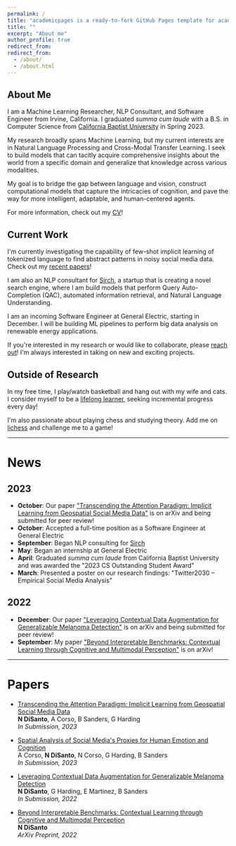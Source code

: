```yaml
---
permalink: /
title: "academicpages is a ready-to-fork GitHub Pages template for academic personal websites"
title: ""
excerpt: "About me"
author_profile: true
redirect_from: 
redirect_from:
  - /about/
  - /about.html
---
```


## About Me
I am a Machine Learning Researcher, NLP Consultant, and Software Engineer from Irvine, California. I graduated *summa cum laude* with a B.S. in Computer Science from [California Baptist University](https://calbaptist.edu) in Spring 2023.

My research broadly spans Machine Learning, but my current interests are in Natural Language Processing and Cross-Modal Transfer Learning. I seek to build models that can tacitly acquire comprehensive insights about the world from a specific domain and generalize that knowledge across various modalities.

My goal is to bridge the gap between language and vision, construct computational models that capture the intricacies of cognition, and pave the way for more intelligent, adaptable, and human-centered agents.

For more information, check out my [CV](https://nickdisanto.github.io/assets/pdfs/NickDiSanto_CV.pdf)!

## Current Work
I'm currently investigating the capability of few-shot implicit learning of tokenized language to find abstract patterns in noisy social media data. Check out my [recent papers](https://scholar.google.com/citations?user=aZcG3noAAAAJ&hl=en&oi=ao)!

I am also an NLP consultant for [Sirch](https://bento.me/sirch), a startup that is creating a novel search engine, where I am build models that perform Query Auto-Completion (QAC), automated information retrieval, and Natural Language Understanding.

I am an incoming Software Engineer at General Electric, starting in December. I will be building ML pipelines to perform big data analysis on renewable energy applications.

If you're interested in my research or would like to collaborate, please [reach out](mailto:nick.c.disanto@gmail.com)! I'm always interested in taking on new and exciting projects.

## Outside of Research
In my free time, I play/watch basketball and hang out with my wife and cats. I consider myself to be a [lifelong learner](https://medium.com/dear-family/curiosity-is-your-superpower-how-to-become-a-lifelong-learner-8ca5eeb6fe37), seeking incremental progress every day!

I'm also passionate about playing chess and studying theory. Add me on [lichess](https://lichess.org/@/Ncd3030) and challenge me to a game!

------------------
# News
## 2023
- **October**: Our paper ["Transcending the Attention Paradigm: Implicit Learning from Geospatial Social Media Data"](https://arxiv.org/abs/2310.05378) is on arXiv and being submitted for peer review!
- **October**: Accepted a full-time position as a Software Engineer at General Electric
- **September**: Began NLP consulting for [Sirch](https://bento.me/sirch)
- **May**: Began an internship at General Electric
- **April**: Graduated *summa cum laude* from California Baptist University and was awarded the "2023 CS Outstanding Student Award"
- **March**: Presented a poster on our research findings: "Twitter2030 – Empirical Social Media Analysis"

## 2022
- **December**: Our paper ["Leveraging Contextual Data Augmentation for Generalizable Melanoma Detection"](https://arxiv.org/abs/2212.05116) is on arXiv and being submitted for peer review!
- **September**: My paper ["Beyond Interpretable Benchmarks: Contextual Learning through Cognitive and Multimodal Perception"](https://arxiv.org/abs/2304.00002) is on arXiv!

------------------
# Papers

- [Transcending the Attention Paradigm: Implicit Learning from Geospatial Social Media Data](https://arxiv.org/abs/2310.05378) \
**N DiSanto**, A Corso, B Sanders, G Harding \
*In Submission, 2023*


- <ins>Spatial Analysis of Social Media's Proxies for Human Emotion and Cognition</ins> \
A Corso, **N DiSanto**, N Corso, G Harding, B Sanders \
*In Submission, 2023*


- [Leveraging Contextual Data Augmentation for Generalizable Melanoma Detection](https://arxiv.org/abs/2212.05116) \
**N DiSanto**, G Harding, E Martinez, B Sanders \
*In Submission, 2022*


- [Beyond Interpretable Benchmarks: Contextual Learning through Cognitive and Multimodal Perception](https://arxiv.org/abs/2304.00002) \
**N DiSanto** \
*ArXiv Preprint, 2022*
